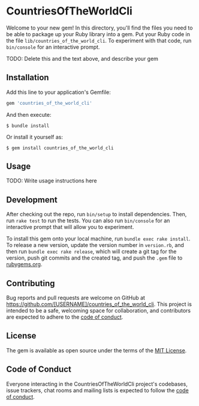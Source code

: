 # CountriesOfTheWorldCli

Welcome to your new gem! In this directory, you'll find the files you need to be able to package up your Ruby library into a gem. Put your Ruby code in the file `lib/countries_of_the_world_cli`. To experiment with that code, run `bin/console` for an interactive prompt.

TODO: Delete this and the text above, and describe your gem

## Installation

Add this line to your application's Gemfile:

```ruby
gem 'countries_of_the_world_cli'
```

And then execute:

    $ bundle install

Or install it yourself as:

    $ gem install countries_of_the_world_cli

## Usage

TODO: Write usage instructions here

## Development

After checking out the repo, run `bin/setup` to install dependencies. Then, run `rake test` to run the tests. You can also run `bin/console` for an interactive prompt that will allow you to experiment.

To install this gem onto your local machine, run `bundle exec rake install`. To release a new version, update the version number in `version.rb`, and then run `bundle exec rake release`, which will create a git tag for the version, push git commits and the created tag, and push the `.gem` file to [rubygems.org](https://rubygems.org).

## Contributing

Bug reports and pull requests are welcome on GitHub at https://github.com/[USERNAME]/countries_of_the_world_cli. This project is intended to be a safe, welcoming space for collaboration, and contributors are expected to adhere to the [code of conduct](https://github.com/[USERNAME]/countries_of_the_world_cli/blob/master/CODE_OF_CONDUCT.md).

## License

The gem is available as open source under the terms of the [MIT License](https://opensource.org/licenses/MIT).

## Code of Conduct

Everyone interacting in the CountriesOfTheWorldCli project's codebases, issue trackers, chat rooms and mailing lists is expected to follow the [code of conduct](https://github.com/[USERNAME]/countries_of_the_world_cli/blob/master/CODE_OF_CONDUCT.md).
